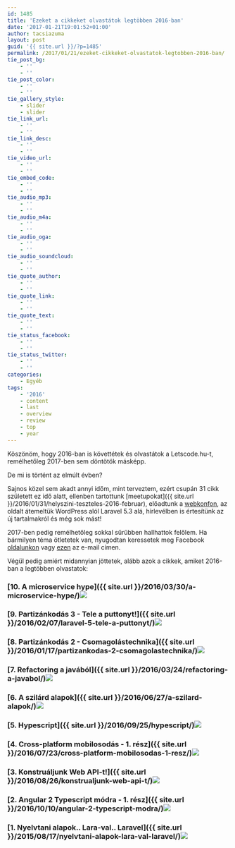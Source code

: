 ```yaml
---
id: 1485
title: 'Ezeket a cikkeket olvastátok legtöbben 2016-ban'
date: '2017-01-21T19:01:52+01:00'
author: tacsiazuma
layout: post
guid: '{{ site.url }}/?p=1485'
permalink: /2017/01/21/ezeket-cikkeket-olvastatok-legtobben-2016-ban/
tie_post_bg:
    - ''
    - ''
tie_post_color:
    - ''
    - ''
tie_gallery_style:
    - slider
    - slider
tie_link_url:
    - ''
    - ''
tie_link_desc:
    - ''
    - ''
tie_video_url:
    - ''
    - ''
tie_embed_code:
    - ''
    - ''
tie_audio_mp3:
    - ''
    - ''
tie_audio_m4a:
    - ''
    - ''
tie_audio_oga:
    - ''
    - ''
tie_audio_soundcloud:
    - ''
    - ''
tie_quote_author:
    - ''
    - ''
tie_quote_link:
    - ''
    - ''
tie_quote_text:
    - ''
    - ''
tie_status_facebook:
    - ''
    - ''
tie_status_twitter:
    - ''
    - ''
categories:
    - Egyéb
tags:
    - '2016'
    - content
    - last
    - overview
    - review
    - top
    - year
---
```


Köszönöm, hogy 2016-ban is követtétek és olvastátok a Letscode.hu-t, remélhetőleg 2017-ben sem döntötök másképp.

De mi is történt az elmúlt évben?

Sajnos közel sem akadt annyi időm, mint terveztem, ezért csupán 31 cikk született ez idő alatt, ellenben tartottunk [meetupokat]({{ site.url }}/2016/01/31/helyszini-teszteles-2016-februar), előadtunk a [webkonfon](https://webconf.hu/2016/hu/lineup#talk-mutacios-teszt), az oldalt átemeltük WordPress alól Laravel 5.3 alá, hírlevélben is értesítünk az új tartalmakról és még sok mást!

2017-ben pedig remélhetőleg sokkal sűrűbben hallhattok felőlem. Ha bármilyen téma ötletetek van, nyugodtan keressetek meg Facebook [oldalunkon](https://www.facebook.com/letscodehu/) vagy [ezen](mailto:fejlesztes@letscode.hu) az e-mail címen.

Végül pedig amiért midannyian jöttetek, alább azok a cikkek, amiket 2016-ban a legtöbben olvastatok:

### [10. A microservice hype]({{ site.url }}/2016/03/30/a-microservice-hype/)[![](assets/uploads/2016/03/micro-service-architecture.png)](assets/uploads/2016/03/micro-service-architecture.png)

### [9. Partizánkodás 3 - Tele a puttonyt!]({{ site.url }}/2016/02/07/laravel-5-tele-a-puttonyt/)[![](assets/uploads/2016/01/mega.png)](assets/uploads/2016/01/mega.png)

### [8. Partizánkodás 2 - Csomagolástechnika]({{ site.url }}/2016/01/17/partizankodas-2-csomagolastechnika/)[![](assets/uploads/2016/01/Package-0-1024x808.jpg)](assets/uploads/2016/01/Package-0.jpg)

### [7. Refactoring a javából]({{ site.url }}/2016/03/24/refactoring-a-javabol/)[![](assets/uploads/2016/03/Hat-Design.jpg)](assets/uploads/2016/03/Hat-Design.jpg)

### [6. A szilárd alapok]({{ site.url }}/2016/06/27/a-szilard-alapok/)[![](assets/uploads/2016/05/contentItem-3770797-22619864-m2hitxryp7wup-or.jpg)](assets/uploads/2016/05/contentItem-3770797-22619864-m2hitxryp7wup-or.jpg)

### [5. Hypescript]({{ site.url }}/2016/09/25/hypescript/)[![](assets/uploads/2016/09/typescript-cover-image-1024x530.jpg)](assets/uploads/2016/09/typescript-cover-image.jpg)

### [4. Cross-platform mobilosodás - 1. rész]({{ site.url }}/2016/07/23/cross-platform-mobilosodas-1-resz/)[![](assets/uploads/2016/07/crossplatform.png)](assets/uploads/2016/07/crossplatform.png)

### [3. Konstruáljunk Web API-t!]({{ site.url }}/2016/08/26/konstrualjunk-web-api-t/)[![](assets/uploads/2016/08/api.png)](assets/uploads/2016/08/api.png)

### [2. Angular 2 Typescript módra - 1. rész]({{ site.url }}/2016/10/10/angular-2-typescript-modra/)[![](assets/uploads/2016/10/angular2-825x510.png)](assets/uploads/2016/10/angular2-825x510.png)

### [1. Nyelvtani alapok.. Lara-val.. Laravel]({{ site.url }}/2015/08/17/nyelvtani-alapok-lara-val-laravel/)[![](assets/uploads/2015/08/laravel-for-web-artisans-1-638.jpg)](assets/uploads/2015/08/laravel-for-web-artisans-1-638.jpg)